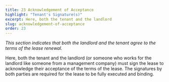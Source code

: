 ```yaml
---
title: 23 Acknowledgement of Acceptance
highlight: "Tenant's Signature(s)"
excerpt: Here, both the tenant and the landlord 
slug: acknowledgement-of-acceptance
order: 23
---
```


_This section indicates that both the landlord and the tenant agree to the terms of the lease renewal._

Here, both the tenant and the landlord (or someone who works for the landlord like someone from a management company) must sign the lease to acknowledge their acceptance of the terms of the lease. The signatures by both parties are required for the lease to be fully executed and binding.  
